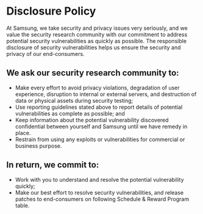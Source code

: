 # Disclosure Policy

At Samsung, we take security and privacy issues very seriously, and we value the security research community with our commitment to address potential security vulnerabilities as quickly as possible. The responsible disclosure of security vulnerabilities helps us ensure the security and privacy of our end-consumers.

## We ask our security research community to:
* Make every effort to avoid privacy violations, degradation of user experience, disruption to internal or external servers, and destruction of data or physical assets during security testing;
* Use reporting guidelines stated above to report details of potential vulnerabilities as complete as possible; and
* Keep information about the potential vulnerability discovered confidential between yourself and Samsung until we have remedy in place.
* Restrain from using any exploits or vulnerabilities for commercial or business purpose.

## In return, we commit to:
* Work with you to understand and resolve the potential vulnerability quickly;
* Make our best effort to resolve security vulnerabilities, and release patches to end-consumers on following Schedule & Reward Program table.
